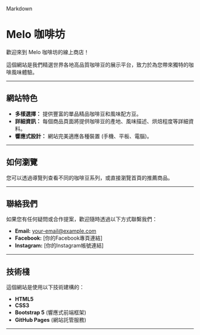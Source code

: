 Markdown

# Melo 咖啡坊

歡迎來到 Melo 咖啡坊的線上商店！

這個網站是我們精選世界各地高品質咖啡豆的展示平台，致力於為您帶來獨特的咖啡風味體驗。

---

## 網站特色

* **多樣選擇：** 提供豐富的單品精品咖啡豆和風味配方豆。
* **詳細資訊：** 每個商品頁面將提供咖啡豆的產地、風味描述、烘焙程度等詳細資料。
* **響應式設計：** 網站完美適應各種裝置 (手機、平板、電腦)。

---

## 如何瀏覽

您可以透過導覽列查看不同的咖啡豆系列，或直接瀏覽首頁的推薦商品。

---

## 聯絡我們

如果您有任何疑問或合作提案，歡迎隨時透過以下方式聯繫我們：

* **Email:** your-email@example.com
* **Facebook:** [你的Facebook專頁連結]
* **Instagram:** [你的Instagram帳號連結]

---

## 技術棧

這個網站是使用以下技術建構的：

* **HTML5**
* **CSS3**
* **Bootstrap 5** (響應式前端框架)
* **GitHub Pages** (網站託管服務)

---

